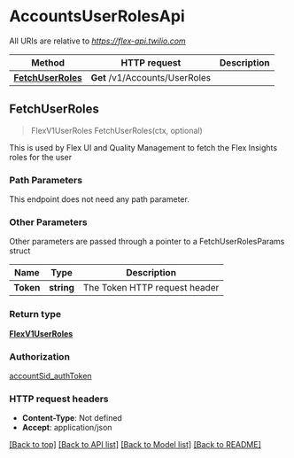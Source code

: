 # AccountsUserRolesApi

All URIs are relative to *https://flex-api.twilio.com*

Method | HTTP request | Description
------------- | ------------- | -------------
[**FetchUserRoles**](AccountsUserRolesApi.md#FetchUserRoles) | **Get** /v1/Accounts/UserRoles | 



## FetchUserRoles

> FlexV1UserRoles FetchUserRoles(ctx, optional)



This is used by Flex UI and Quality Management to fetch the Flex Insights roles for the user

### Path Parameters

This endpoint does not need any path parameter.

### Other Parameters

Other parameters are passed through a pointer to a FetchUserRolesParams struct


Name | Type | Description
------------- | ------------- | -------------
**Token** | **string** | The Token HTTP request header

### Return type

[**FlexV1UserRoles**](FlexV1UserRoles.md)

### Authorization

[accountSid_authToken](../README.md#accountSid_authToken)

### HTTP request headers

- **Content-Type**: Not defined
- **Accept**: application/json

[[Back to top]](#) [[Back to API list]](../README.md#documentation-for-api-endpoints)
[[Back to Model list]](../README.md#documentation-for-models)
[[Back to README]](../README.md)

